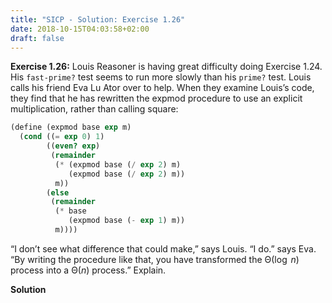 ```yaml
---
title: "SICP - Solution: Exercise 1.26"
date: 2018-10-15T04:03:58+02:00
draft: false
---
```


**Exercise 1.26:** Louis Reasoner is having great difficulty doing Exercise 1.24. His `fast-prime?` test seems to run more slowly than his `prime?` test. Louis calls his friend Eva Lu Ator over to help. When they examine Louis’s code, they find that he has rewritten the expmod procedure to use an explicit multiplication, rather than calling square:

```scheme
(define (expmod base exp m)
  (cond ((= exp 0) 1)
        ((even? exp)
         (remainder
          (* (expmod base (/ exp 2) m)
             (expmod base (/ exp 2) m))
          m))
        (else
         (remainder
          (* base
             (expmod base (- exp 1) m))
          m))))
```

“I don’t see what difference that could make,” says Louis. “I do.” says Eva. “By writing the procedure like that, you have transformed the ${\mathrm\Theta(\log\;n)}$ process into a ${\mathrm\Theta(n)}$ process.” Explain.

**Solution**
